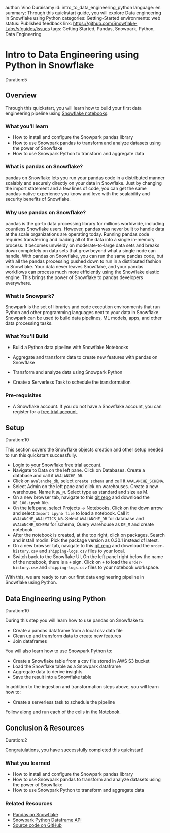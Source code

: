 author: Vino Duraisamy
id: intro_to_data_engineering_python
language: en
summary: Through this quickstart guide, you will explore Data engineering in Snowflake using Python
categories: Getting-Started
environments: web
status: Published 
feedback link: https://github.com/Snowflake-Labs/sfguides/issues
tags: Getting Started, Pandas, Snowpark, Python, Data Engineering

# Intro to Data Engineering using Python in Snowflake
<!-- ------------------------ -->
Duration:5

## Overview

Through this quickstart, you will learn how to build your first data engineering pipeline using [Snowflake notebooks](https://docs.snowflake.com/user-guide/ui-snowsight/notebooks). 

### What you’ll learn

* How to install and configure the Snowpark pandas library  
* How to use Snowpark pandas to transform and analyze datasets using the power of Snowflake  
* How to use Snowpark Python to transform and aggregate data

### What is pandas on Snowflake?

pandas on Snowflake lets you run your pandas code in a distributed manner scalably and securely directly on your data in Snowflake. Just by changing the import statement and a few lines of code, you can get the same pandas-native experience you know and love with the scalability and security benefits of Snowflake. 

### Why use pandas on Snowflake?

pandas is the go-to data processing library for millions worldwide, including countless Snowflake users. However, pandas was never built to handle data at the scale organizations are operating today. Running pandas code requires transferring and loading all of the data into a single in-memory process. It becomes unwieldy on moderate-to-large data sets and breaks down completely on data sets that grow beyond what a single node can handle. With pandas on Snowflake, you can run the same pandas code, but with all the pandas processing pushed down to run in a distributed fashion in Snowflake. Your data never leaves Snowflake, and your pandas workflows can process much more efficiently using the Snowflake elastic engine. This brings the power of Snowflake to pandas developers everywhere.

### What is Snowpark?

Snowpark is the set of libraries and code execution environments that run Python and other programming languages next to your data in Snowflake. Snowpark can be used to build data pipelines, ML models, apps, and other data processing tasks.

### What You'll Build

* Build a Python data pipeline with Snowflake Notebooks

* Aggregate and transform data to create new features with pandas on Snowflake

* Transform and analyze data using Snowpark Python

* Create a Serverless Task to schedule the transformation

### Pre-requisites

* A Snowflake account. If you do not have a Snowflake account, you can register for a [free trial account](https://signup.snowflake.com/).

<!-- ------------------------ -->
## Setup

Duration:10

This section covers the Snowflake objects creation and other setup needed to run this quickstart successfully.

* Login to your Snowflake free trial account.
* Navigate to Data on the left pane. Click on Databases. Create a database and call it `AVALANCHE_DB`.
* Click on `avalanche_db`, select `create schema` and call it `AVALANCHE_SCHEMA`.  
* Select Admin on the left pane and click on warehouses. Create a new warehouse. Name it `DE_M`. Select type as standard and size as M.  
* On a new browser tab, navigate to this [git repo](https://github.com/Snowflake-Labs/sf-samples/tree/main/samples/intro_to_de_python) and download the `DE_100.ipynb` file.
* On the left pane, select Projects -> Notebooks. Click on the down arrow and select `Import ipynb file` to load a notebook. Call it `AVALANCHE_ANALYTICS_NB`. Select `AVALANCHE_DB` for database and `AVALANCHE_SCHEMA` for schema, Query warehouse as `DE_M` and create notebook.  
* After the notebook is created, at the top right, click on packages. Search and install modin. Pick the package version as 0.30.1 instead of latest.
* On a new browser tab, navigate to this [git repo](https://github.com/Snowflake-Labs/sf-samples/tree/main/samples/intro_to_de_python) and download the `order-history.csv` and `shipping-logs.csv` files to your local.  
* Switch back to the Snowflake UI, On the left panel right below the name of the notebook, there is a `+` sign. Click on `+` to load the `order-history.csv` and `shipping-logs.csv` files to your notebook workspace.

With this, we are ready to run our first data engineering pipeline in Snowflake using Python.

<!-- ------------------------ -->
## Data Engineering using Python

Duration:10

During this step you will learn how to use pandas on Snowflake to:

* Create a pandas dataframe from a local csv data file  
* Clean up and transform data to create new features  
* Join dataframes

You will also learn how to use Snowpark Python to:

* Create a Snowflake table from a csv file stored in AWS S3 bucket  
* Load the Snowflake table as a Snowpark dataframe  
* Aggregate data to derive insights  
* Save the result into a Snowflake table

In addition to the ingestion and transformation steps above, you will learn how to:

* Create a serverless task to schedule the pipeline

Follow along and run each of the cells in the [Notebook](https://github.com/Snowflake-Labs/sf-samples/blob/main/samples/intro_to_de_python/DE_100.ipynb).

<!-- ------------------------ -->
## Conclusion & Resources

Duration:2

Congratulations, you have successfully completed this quickstart\! 

### What you learned

* How to install and configure the Snowpark pandas library  
* How to use Snowpark pandas to transform and analyze datasets using the power of Snowflake  
* How to use Snowpark Python to transform and aggregate data

### Related Resources

* [Pandas on Snowflake](https://docs.snowflake.com/developer-guide/snowpark/python/pandas-on-snowflake)  
* [Snowpark Python Dataframe API](https://docs.snowflake.com/en/developer-guide/snowpark/python/index)  
* [Source code on GitHub](https://github.com/Snowflake-Labs/sf-samples/tree/main/samples/intro\_to\_de\_python)  
